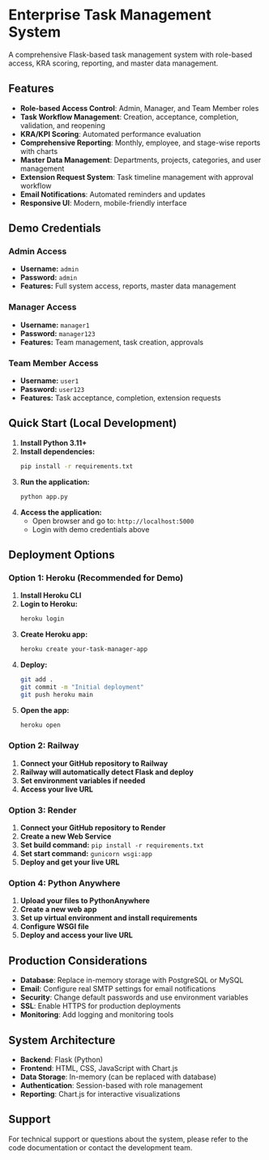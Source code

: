 # Enterprise Task Management System

A comprehensive Flask-based task management system with role-based access, KRA scoring, reporting, and master data management.

## Features

- **Role-based Access Control**: Admin, Manager, and Team Member roles
- **Task Workflow Management**: Creation, acceptance, completion, validation, and reopening
- **KRA/KPI Scoring**: Automated performance evaluation
- **Comprehensive Reporting**: Monthly, employee, and stage-wise reports with charts
- **Master Data Management**: Departments, projects, categories, and user management
- **Extension Request System**: Task timeline management with approval workflow
- **Email Notifications**: Automated reminders and updates
- **Responsive UI**: Modern, mobile-friendly interface

## Demo Credentials

### Admin Access
- **Username:** `admin`
- **Password:** `admin`
- **Features:** Full system access, reports, master data management

### Manager Access
- **Username:** `manager1`
- **Password:** `manager123`
- **Features:** Team management, task creation, approvals

### Team Member Access
- **Username:** `user1`
- **Password:** `user123`
- **Features:** Task acceptance, completion, extension requests

## Quick Start (Local Development)

1. **Install Python 3.11+**
2. **Install dependencies:**
   ```bash
   pip install -r requirements.txt
   ```
3. **Run the application:**
   ```bash
   python app.py
   ```
4. **Access the application:**
   - Open browser and go to: `http://localhost:5000`
   - Login with demo credentials above

## Deployment Options

### Option 1: Heroku (Recommended for Demo)

1. **Install Heroku CLI**
2. **Login to Heroku:**
   ```bash
   heroku login
   ```
3. **Create Heroku app:**
   ```bash
   heroku create your-task-manager-app
   ```
4. **Deploy:**
   ```bash
   git add .
   git commit -m "Initial deployment"
   git push heroku main
   ```
5. **Open the app:**
   ```bash
   heroku open
   ```

### Option 2: Railway

1. **Connect your GitHub repository to Railway**
2. **Railway will automatically detect Flask and deploy**
3. **Set environment variables if needed**
4. **Access your live URL**

### Option 3: Render

1. **Connect your GitHub repository to Render**
2. **Create a new Web Service**
3. **Set build command:** `pip install -r requirements.txt`
4. **Set start command:** `gunicorn wsgi:app`
5. **Deploy and get your live URL**

### Option 4: Python Anywhere

1. **Upload your files to PythonAnywhere**
2. **Create a new web app**
3. **Set up virtual environment and install requirements**
4. **Configure WSGI file**
5. **Deploy and access your live URL**

## Production Considerations

- **Database**: Replace in-memory storage with PostgreSQL or MySQL
- **Email**: Configure real SMTP settings for email notifications
- **Security**: Change default passwords and use environment variables
- **SSL**: Enable HTTPS for production deployments
- **Monitoring**: Add logging and monitoring tools

## System Architecture

- **Backend**: Flask (Python)
- **Frontend**: HTML, CSS, JavaScript with Chart.js
- **Data Storage**: In-memory (can be replaced with database)
- **Authentication**: Session-based with role management
- **Reporting**: Chart.js for interactive visualizations

## Support

For technical support or questions about the system, please refer to the code documentation or contact the development team. 